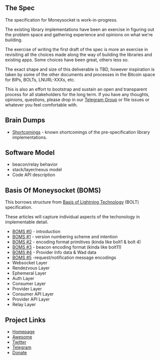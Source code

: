 The Spec
------------
The specification for Moneysocket is work-in-progress.

The existing library implementations have been an exercise in figuring out the problem space and gathering experience and opinions on what we're building.

The exercise of writing the first draft of the spec is more an exercise in revisiting all the choices made along the way of building the libraries and existing apps. Some choices have been great, others less so.

The exact shape and size of this deliverable is TBD, however inspiration is taken by some of the other documents and processes in the Bitcoin space for BIPs, BOLTs, LNURL-XXXs, etc.

This is also an effort to bootstrap and sustain an open and transparent process for all stakeholders for the long term. If you have any thoughts, opinions, questions, please drop in our [Telegram Group](https://t.me/moneysocket) or file issues or whatever you feel comfortable with.

Brain Dumps
------------

* [Shortcomings](shortcomings.md) - known shortcomings of the pre-specification library implementations.


Software Model
------------

* beacon/relay behavior
* stack/layer/nexus model
* Code API description


Basis Of Moneysocket (BOMS)
-----

This borrows structure from [Basis of Lightning Technology](https://github.com/lightningnetwork/lightning-rfc/blob/master/00-introduction.md) (BOLT) specification.

These articles will capture individual aspects of the techonology in implementable detail.

* [BOMS #0](00-introduction.md) - introduction
* [BOMS #1](01-versioning.md) - version numbering scheme and intention
* [BOMS #2](02-encoding.md) - encoding format primitives (kinda like bolt1 & bolt 4)
* [BOMS #3](03-beacons.md) - beacon encoding format (kinda like bolt11)
* [BOMS #4](04-wad.md) - Provider Info data & Wad data
* [BOMS #5](05-messages.md) -request/notification message encodings
* Websocket Layer
* Rendezvous Layer
* Ephemeral Layer
* Auth Layer
* Consumer Layer
* Provider Layer
* Consumer API Layer
* Provider API Layer
* Relay Layer



Project Links
-------------

- [Homepage](https://socket.money)
- [Awesome](https://github.com/moneysocket/awesome-moneysocket)
- [Twitter](https://twitter.com/moneysocket)
- [Telegram](https://t.me/moneysocket)
- [Donate](https://socket.money/#donate)
